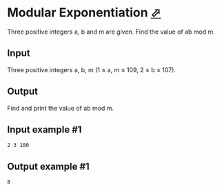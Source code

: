 # Modular Exponentiation [⬀](https://www.e-olymp.com/en/contests/9493/problems/83164)

Three positive integers a, b and m are given. Find the value of ab mod m.

## Input

Three positive integers a, b, m (1 ≤ a, m ≤ 109, 2 ≤ b ≤ 107).

## Output
Find and print the value of ab mod m.

## Input example #1
```
2 3 100
```

## Output example #1
```
8
```
